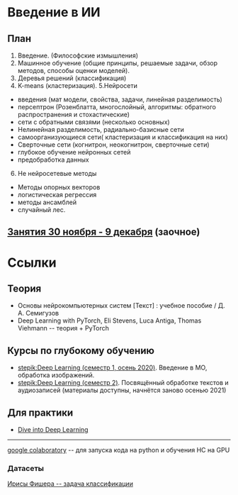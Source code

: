 # Введение в ИИ
## План

1. Введение. (Философские измышления)
2. Машинное обучение (общие принципы, решаемые задачи, обзор методов, способы оценки моделей).
3. Деревья решений (классификация)
4. K-means (кластеризация).
5.Нейросети
  - введения (мат модели, свойства, задачи, линейная разделимость)
  - персептрон (Розенблатта, многослойный, алгоритмы: обратного распространения и стохастические)
  - сети с обратными связями (несколько основных)
  - Нелинейная разделимость, радиально-базисные сети
  - самоорганизующиеся сети( кластеризация и классификация на них)
  - Сверточные сети (когнитрон, неокогнитрон, сверточные сети)
  - глубокое обучение нейронных сетей
  - предобработка данных
6. Не нейросетевые методы
  - Методы опорных векторов
  - логистическая регрессия
  - методы ансамблей
  - случайный лес.


## [Занятия 30 ноября - 9 декабря](https://github.com/ivtipm/ML/blob/main/dist2020/lessons.md) (заочное)


# Ссылки
## Теория
- Основы нейрокомпьютерных систем [Текст] : учебное пособие / Д. А. Семигузов
- Deep Learning with PyTorch, Eli Stevens, Luca Antiga, Thomas Viehmann --  теория + PyTorch

## Курсы по глубокому обучению
- [stepik:Deep Learning (семестр 1, осень 2020)](https://stepik.org/course/82177/promo). Введение в МО, обработка изображений. 
- [stepik:Deep Learning (семестр 2)](https://stepik.org/course/65855/syllabus). Посвящённый обработке текстов и аудиозаписей (материалы доступны, начнётся заново осенью 2021)

## Для практики
- [Dive into Deep Learning](http://d2l.ai/index.html)

***
[google colaboratory](https://colab.research.google.com) -- для запуска кода на python и обучения НС на GPU

### Датасеты
[Ирисы Фишера -- задача классификации](https://archive.ics.uci.edu/ml/datasets/iris)
